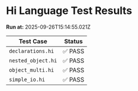 # Hi Language Test Results

**Run at:** 2025-09-26T15:14:55.021Z

| Test Case | Status |
|-----------|--------|
| `declarations.hi` | ✅ PASS |
| `nested_object.hi` | ✅ PASS |
| `object_multi.hi` | ✅ PASS |
| `simple_io.hi` | ✅ PASS |
